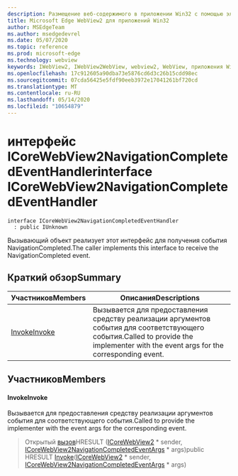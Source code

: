 ```yaml
---
description: Размещение веб-содержимого в приложении Win32 с помощью элемента управления Microsoft Edge WebView2
title: Microsoft Edge WebView2 для приложений Win32
author: MSEdgeTeam
ms.author: msedgedevrel
ms.date: 05/07/2020
ms.topic: reference
ms.prod: microsoft-edge
ms.technology: webview
keywords: IWebView2, IWebView2WebView, webview2, WebView, приложения Win32, Win32, EDGE, ICoreWebView2, ICoreWebView2Controller, элемент управления "веб-браузер", HTML Edge
ms.openlocfilehash: 17c912605a90dba73e5876cd6d3c26b15cdd98ec
ms.sourcegitcommit: 07cda56425e5fdf90eeb3972e17041261bf720cd
ms.translationtype: MT
ms.contentlocale: ru-RU
ms.lasthandoff: 05/14/2020
ms.locfileid: "10654879"
---
```

# <span data-ttu-id="0a083-104">интерфейс ICoreWebView2NavigationCompletedEventHandler</span><span class="sxs-lookup"><span data-stu-id="0a083-104">interface ICoreWebView2NavigationCompletedEventHandler</span></span> 

```
interface ICoreWebView2NavigationCompletedEventHandler
  : public IUnknown
```

<span data-ttu-id="0a083-105">Вызывающий объект реализует этот интерфейс для получения события NavigationCompleted.</span><span class="sxs-lookup"><span data-stu-id="0a083-105">The caller implements this interface to receive the NavigationCompleted event.</span></span>

## <span data-ttu-id="0a083-106">Краткий обзор</span><span class="sxs-lookup"><span data-stu-id="0a083-106">Summary</span></span>

 <span data-ttu-id="0a083-107">Участников</span><span class="sxs-lookup"><span data-stu-id="0a083-107">Members</span></span>                        | <span data-ttu-id="0a083-108">Описания</span><span class="sxs-lookup"><span data-stu-id="0a083-108">Descriptions</span></span>
--------------------------------|---------------------------------------------
[<span data-ttu-id="0a083-109">Invoke</span><span class="sxs-lookup"><span data-stu-id="0a083-109">Invoke</span></span>](#invoke) | <span data-ttu-id="0a083-110">Вызывается для предоставления средству реализации аргументов события для соответствующего события.</span><span class="sxs-lookup"><span data-stu-id="0a083-110">Called to provide the implementer with the event args for the corresponding event.</span></span>

## <span data-ttu-id="0a083-111">Участников</span><span class="sxs-lookup"><span data-stu-id="0a083-111">Members</span></span>

#### <span data-ttu-id="0a083-112">Invoke</span><span class="sxs-lookup"><span data-stu-id="0a083-112">Invoke</span></span> 

<span data-ttu-id="0a083-113">Вызывается для предоставления средству реализации аргументов события для соответствующего события.</span><span class="sxs-lookup"><span data-stu-id="0a083-113">Called to provide the implementer with the event args for the corresponding event.</span></span>

> <span data-ttu-id="0a083-114">Открытый [вызов](#invoke)HRESULT ([ICoreWebView2](icorewebview2.md) \* sender, [ICoreWebView2NavigationCompletedEventArgs](icorewebview2navigationcompletedeventargs.md) \* args)</span><span class="sxs-lookup"><span data-stu-id="0a083-114">public HRESULT [Invoke](#invoke)([ICoreWebView2](icorewebview2.md) \* sender, [ICoreWebView2NavigationCompletedEventArgs](icorewebview2navigationcompletedeventargs.md) \* args)</span></span>

